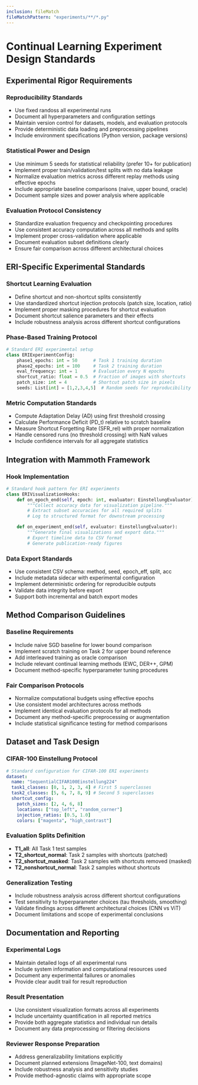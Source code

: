 ```yaml
---
inclusion: fileMatch
fileMatchPattern: "experiments/**/*.py"
---
```


# Continual Learning Experiment Design Standards

## Experimental Rigor Requirements

### Reproducibility Standards

- Use fixed randoss all experimental runs
- Document all hyperparameters and configuration settings
- Maintain version control for datasets, models, and evaluation protocols
- Provide deterministic data loading and preprocessing pipelines
- Include environment specifications (Python version, package versions)

### Statistical Power and Design

- Use minimum 5 seeds for statistical reliability (prefer 10+ for publication)
- Implement proper train/validation/test splits with no data leakage
- Normalize evaluation metrics across different replay methods using effective epochs
- Include appropriate baseline comparisons (naive, upper bound, oracle)
- Document sample sizes and power analysis where applicable

### Evaluation Protocol Consistency

- Standardize evaluation frequency and checkpointing procedures
- Use consistent accuracy computation across all methods and splits
- Implement proper cross-validation where applicable
- Document evaluation subset definitions clearly
- Ensure fair comparison across different architectural choices

## ERI-Specific Experimental Standards

### Shortcut Learning Evaluation

- Define shortcut and non-shortcut splits consistently
- Use standardized shortcut injection protocols (patch size, location, ratio)
- Implement proper masking procedures for shortcut evaluation
- Document shortcut salience parameters and their effects
- Include robustness analysis across different shortcut configurations

### Phase-Based Training Protocol

```python
# Standard ERI experimental setup
class ERIExperimentConfig:
    phase1_epochs: int = 50      # Task 1 training duration
    phase2_epochs: int = 100     # Task 2 training duration
    eval_frequency: int = 1      # Evaluation every N epochs
    shortcut_ratio: float = 0.5  # Fraction of images with shortcuts
    patch_size: int = 4          # Shortcut patch size in pixels
    seeds: List[int] = [1,2,3,4,5]  # Random seeds for reproducibility
```

### Metric Computation Standards

- Compute Adaptation Delay (AD) using first threshold crossing
- Calculate Performance Deficit (PD_t) relative to scratch baseline
- Measure Shortcut Forgetting Rate (SFR_rel) with proper normalization
- Handle censored runs (no threshold crossing) with NaN values
- Include confidence intervals for all aggregate statistics

## Integration with Mammoth Framework

### Hook Implementation

```python
# Standard hook pattern for ERI experiments
class ERIVisualizationHooks:
    def on_epoch_end(self, epoch: int, evaluator: EinstellungEvaluator):
        """Collect accuracy data for visualization pipeline."""
        # Extract subset accuracies for all required splits
        # Log to structured format for downstream processing

    def on_experiment_end(self, evaluator: EinstellungEvaluator):
        """Generate final visualizations and export data."""
        # Export timeline data to CSV format
        # Generate publication-ready figures
```

### Data Export Standards

- Use consistent CSV schema: method, seed, epoch_eff, split, acc
- Include metadata sidecar with experimental configuration
- Implement deterministic ordering for reproducible outputs
- Validate data integrity before export
- Support both incremental and batch export modes

## Method Comparison Guidelines

### Baseline Requirements

- Include naive SGD baseline for lower bound comparison
- Implement scratch training on Task 2 for upper bound reference
- Add interleaved training as oracle comparison
- Include relevant continual learning methods (EWC, DER++, GPM)
- Document method-specific hyperparameter tuning procedures

### Fair Comparison Protocols

- Normalize computational budgets using effective epochs
- Use consistent model architectures across methods
- Implement identical evaluation protocols for all methods
- Document any method-specific preprocessing or augmentation
- Include statistical significance testing for method comparisons

## Dataset and Task Design

### CIFAR-100 Einstellung Protocol

```yaml
# Standard configuration for CIFAR-100 ERI experiments
dataset:
  name: "SequentialCIFAR100Einstellung224"
  task1_classes: [0, 1, 2, 3, 4] # First 5 superclasses
  task2_classes: [5, 6, 7, 8, 9] # Second 5 superclasses
  shortcut_config:
    patch_sizes: [2, 4, 6, 8]
    locations: ["top_left", "random_corner"]
    injection_ratios: [0.5, 1.0]
    colors: ["magenta", "high_contrast"]
```

### Evaluation Splits Definition

- **T1_all**: All Task 1 test samples
- **T2_shortcut_normal**: Task 2 samples with shortcuts (patched)
- **T2_shortcut_masked**: Task 2 samples with shortcuts removed (masked)
- **T2_nonshortcut_normal**: Task 2 samples without shortcuts

### Generalization Testing

- Include robustness analysis across different shortcut configurations
- Test sensitivity to hyperparameter choices (tau thresholds, smoothing)
- Validate findings across different architectural choices (CNN vs ViT)
- Document limitations and scope of experimental conclusions

## Documentation and Reporting

### Experimental Logs

- Maintain detailed logs of all experimental runs
- Include system information and computational resources used
- Document any experimental failures or anomalies
- Provide clear audit trail for result reproduction

### Result Presentation

- Use consistent visualization formats across all experiments
- Include uncertainty quantification in all reported metrics
- Provide both aggregate statistics and individual run details
- Document any data preprocessing or filtering decisions

### Reviewer Response Preparation

- Address generalizability limitations explicitly
- Document planned extensions (ImageNet-100, text domains)
- Include robustness analysis and sensitivity studies
- Provide method-agnostic claims with appropriate scope
